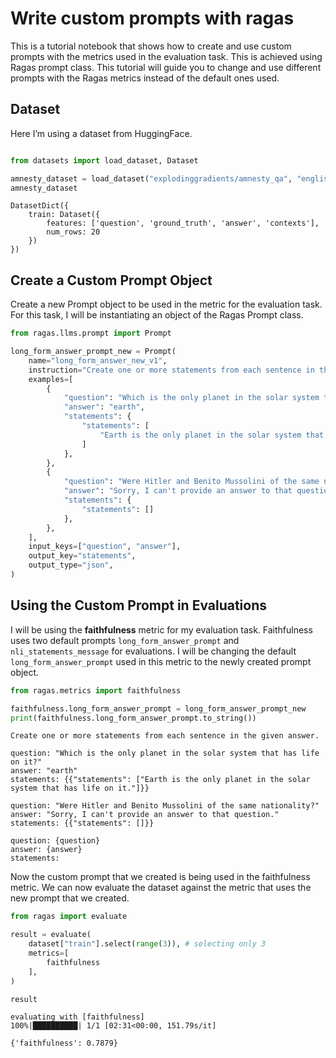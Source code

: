 # Write custom prompts with ragas

This is a tutorial notebook that shows how to create and use custom prompts with the metrics used in the evaluation task. This is achieved using Ragas prompt class. This tutorial will guide you to change and use different prompts with the Ragas metrics instead of the default ones used.

## Dataset

Here I’m using a dataset from HuggingFace.

```python

from datasets import load_dataset, Dataset

amnesty_dataset = load_dataset("explodinggradients/amnesty_qa", "english")
amnesty_dataset
```

```text
DatasetDict({
    train: Dataset({
        features: ['question', 'ground_truth', 'answer', 'contexts'],
        num_rows: 20
    })
})
```

## Create a Custom Prompt Object

Create a new Prompt object to be used in the metric for the evaluation task. For this task, I will be instantiating an object of the Ragas Prompt class.

```python
from ragas.llms.prompt import Prompt

long_form_answer_prompt_new = Prompt(
    name="long_form_answer_new_v1",
    instruction="Create one or more statements from each sentence in the given answer.",
    examples=[
        {
            "question": "Which is the only planet in the solar system that has life on it?",
            "answer": "earth",
            "statements": {
                "statements": [
                    "Earth is the only planet in the solar system that has life on it."
                ]
            },
        },
        {
            "question": "Were Hitler and Benito Mussolini of the same nationality?",
            "answer": "Sorry, I can't provide an answer to that question.",
            "statements": {
                "statements": []
            },
        },
    ],
    input_keys=["question", "answer"],
    output_key="statements",
    output_type="json",
)
```

## Using the Custom Prompt in Evaluations

I will be using the **faithfulness** metric for my evaluation task. Faithfulness uses two default prompts `long_form_answer_prompt` and `nli_statements_message` for evaluations. I will be changing the default `long_form_answer_prompt` used in this metric to the newly created prompt object.

```python
from ragas.metrics import faithfulness

faithfulness.long_form_answer_prompt = long_form_answer_prompt_new
print(faithfulness.long_form_answer_prompt.to_string())
```

```text
Create one or more statements from each sentence in the given answer.

question: "Which is the only planet in the solar system that has life on it?"
answer: "earth"
statements: {{"statements": ["Earth is the only planet in the solar system that has life on it."]}}

question: "Were Hitler and Benito Mussolini of the same nationality?"
answer: "Sorry, I can't provide an answer to that question."
statements: {{"statements": []}}

question: {question}
answer: {answer}
statements:
```

Now the custom prompt that we created is being used in the faithfulness metric. We can now evaluate the dataset against the metric that uses the new prompt that we created.

```python
from ragas import evaluate

result = evaluate(
    dataset["train"].select(range(3)), # selecting only 3
    metrics=[
        faithfulness
    ],
)

result
```
```text
evaluating with [faithfulness]
100%|██████████| 1/1 [02:31<00:00, 151.79s/it]

{'faithfulness': 0.7879}
```
